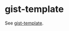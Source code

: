 # gist-template

See [gist-template](https://gist.github.com/blakeNaccarato/7ddaf3510a58223fab869f13e1eaecba).
